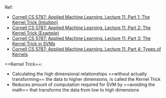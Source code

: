 Ref: 
- [Cornell CS 5787: Applied Machine Learning. Lecture 11. Part 1: The Kernel Trick (Intuition)](https://www.youtube.com/watch?v=Cjvg7nhb2dk&list=PL2UML_KCiC0UlY7iCQDSiGDMovaupqc83&index=41)
- [Cornell CS 5787: Applied Machine Learning. Lecture 11. Part 2: The Kernel Trick (Example)](https://www.youtube.com/watch?v=41a6ayyWOWM&list=PL2UML_KCiC0UlY7iCQDSiGDMovaupqc83&index=42)
- [Cornell CS 5787: Applied Machine Learning. Lecture 11. Part 3: The Kernel Trick in SVMs](https://www.youtube.com/watch?v=16nF6g7C4q8&list=PL2UML_KCiC0UlY7iCQDSiGDMovaupqc83&index=43)
- [Cornell CS 5787: Applied Machine Learning. Lecture 11. Part 4: Types of Kernels](https://www.youtube.com/watch?v=16nF6g7C4q8&list=PL2UML_KCiC0UlY7iCQDSiGDMovaupqc83&index=44)

==Kernel Trick==:
- Calculating the high dimensional relationships ==without actually transforming== the data to higher dimensions, 
is called the Kernel Trick
- Reduces amount of computation required for SVM by ==avoiding the math== that transforms the data from low to high dimensions